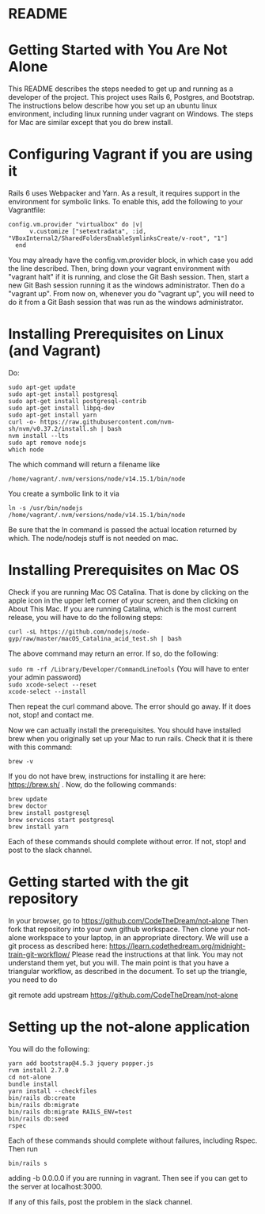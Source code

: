 # README  

# Getting Started with You Are Not Alone  

This README describes the steps needed to get up and running as a developer
of the project.  This project uses Rails 6, Postgres, and Bootstrap.  The
instructions below describe how you set up an ubuntu linux environment, including
linux running under vagrant on Windows.  The steps for Mac are similar except
that you do brew install.

# Configuring Vagrant if you are using it

Rails 6 uses Webpacker and Yarn.  As a result, it requires support in the
environment for symbolic links.  To enable this, add the following to your
Vagrantfile:

```
config.vm.provider "virtualbox" do |v|
      v.customize ["setextradata", :id, "VBoxInternal2/SharedFoldersEnableSymlinksCreate/v-root", "1"]
  end
```
You may already have the config.vm.provider block, in which case you add the
line described.  Then, bring down your vagrant environment with "vagrant halt"
if it is running, and close the Git Bash session.  Then, start a new Git Bash
session running it as the windows administrator.  Then do a "vagrant up".
From now on, whenever you do "vagrant up", you will need to do it from a Git
Bash session that was run as the windows administrator.

# Installing Prerequisites on Linux (and Vagrant)  

Do:

`sudo apt-get update`  
`sudo apt-get install postgresql`    
`sudo apt-get install postgresql-contrib`  
`sudo apt-get install libpq-dev`  
`sudo apt-get install yarn`  
`curl -o- https://raw.githubusercontent.com/nvm-sh/nvm/v0.37.2/install.sh | bash`   
`nvm install --lts`  
`sudo apt remove nodejs`  
`which node`  

The which command will return a filename like

`/home/vagrant/.nvm/versions/node/v14.15.1/bin/node`

You create a symbolic link to it via

`ln -s /usr/bin/nodejs /home/vagrant/.nvm/versions/node/v14.15.1/bin/node`

Be sure that the ln command is passed the actual location returned by which.
The node/nodejs stuff is not needed on mac.

# Installing Prerequisites on Mac OS  

Check if you are running Mac OS Catalina.  That is done by clicking on the apple icon in the upper
left corner of your screen, and then clicking on About This Mac.  If you are running
Catalina, which is the most current release, you will have to do the following steps:

`curl -sL https://github.com/nodejs/node-gyp/raw/master/macOS_Catalina_acid_test.sh | bash`

The above command may return an error.  If so, do the following:

`sudo rm -rf /Library/Developer/CommandLineTools` (You will have to enter your admin password)  
`sudo xcode-select --reset`  
`xcode-select --install`  

Then repeat the curl command above.  The error should go away. If it does not, stop!
and contact me.

Now we can actually install the prerequisites.  You should have installed brew when
you originally set up your Mac to run rails.  Check that it is there with this command:

`brew -v`

If you do not have brew, instructions for installing it are here: https://brew.sh/ .
Now, do the following commands:

`brew update`  
`brew doctor`  
`brew install postgresql`  
`brew services start postgresql`  
`brew install yarn`  

Each of these commands should complete without error.  If not, stop! and post to
the slack channel.

# Getting started with the git repository

In your browser, go to https://github.com/CodeTheDream/not-alone
Then fork that repository into your own github workspace.  Then clone your
not-alone workspace to your laptop, in an appropriate directory.  We will
use a git process as described here: https://learn.codethedream.org/midnight-train-git-workflow/
Please read the instructions at that link.  You may not understand them yet,
but you will.  The main point is that you have a triangular workflow, as
described in the document.  To set up the triangle, you need to do

git remote add upstream https://github.com/CodeTheDream/not-alone

# Setting up the not-alone application

You will do the following:

`yarn add bootstrap@4.5.3 jquery popper.js`  
`rvm install 2.7.0`  
`cd not-alone`  
`bundle install`    
`yarn install --checkfiles`    
`bin/rails db:create`  
`bin/rails db:migrate`  
`bin/rails db:migrate RAILS_ENV=test`  
`bin/rails db:seed`    
`rspec`  

Each of these commands should complete without failures, including Rspec.  Then
run  

`bin/rails s`

adding -b 0.0.0.0 if you are running in vagrant.  Then see if you can get to
the server at localhost:3000.

If any of this fails, post the problem in the slack channel.
